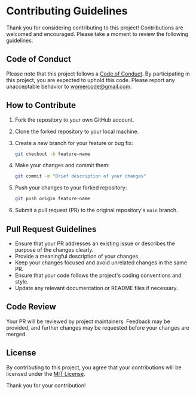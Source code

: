 # Contributing Guidelines

Thank you for considering contributing to this project! Contributions are welcomed and encouraged. Please take a moment to review the following guidelines.

## Code of Conduct

Please note that this project follows a [Code of Conduct](CODE_OF_CONDUCT.md). By participating in this project, you are expected to uphold this code. Please report any unacceptable behavior to [womercode@gmail.com](mailto:womercode@gmail.com).

## How to Contribute

1. Fork the repository to your own GitHub account.
2. Clone the forked repository to your local machine.
3. Create a new branch for your feature or bug fix:

    ```bash
    git checkout -b feature-name
    ```

4. Make your changes and commit them:

    ```bash
    git commit -m "Brief description of your changes"
    ```

5. Push your changes to your forked repository:

    ```bash
    git push origin feature-name
    ```

6. Submit a pull request (PR) to the original repository's `main` branch.

## Pull Request Guidelines

- Ensure that your PR addresses an existing issue or describes the purpose of the changes clearly.
- Provide a meaningful description of your changes.
- Keep your changes focused and avoid unrelated changes in the same PR.
- Ensure that your code follows the project's coding conventions and style.
- Update any relevant documentation or README files if necessary.

## Code Review

Your PR will be reviewed by project maintainers. Feedback may be provided, and further changes may be requested before your changes are merged.

## License

By contributing to this project, you agree that your contributions will be licensed under the [MIT License](LICENSE).

Thank you for your contribution!
